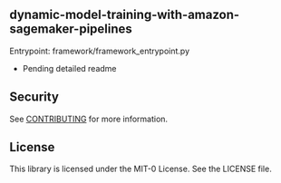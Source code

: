 ## dynamic-model-training-with-amazon-sagemaker-pipelines

Entrypoint: framework/framework_entrypoint.py

* Pending detailed readme

## Security

See [CONTRIBUTING](CONTRIBUTING.md#security-issue-notifications) for more information.

## License

This library is licensed under the MIT-0 License. See the LICENSE file.


